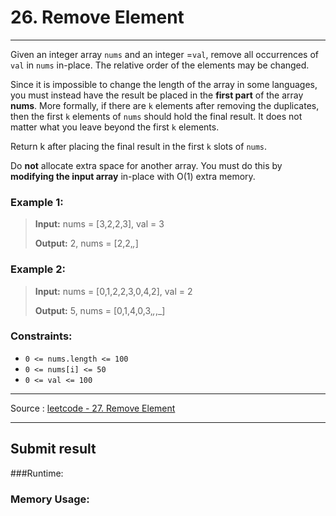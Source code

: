 # 26. Remove Element

-- --

Given an integer array ```nums``` and an integer =```val```, remove all occurrences of ```val``` in ```nums``` in-place. The relative order of the elements may be changed.

Since it is impossible to change the length of the array in some languages, you must instead have the result be placed in the **first part** of the array **nums**. More formally, if there are ```k``` elements after removing the duplicates, then the first ```k``` elements of ```nums``` should hold the final result. It does not matter what you leave beyond the first ```k``` elements.

Return k after placing the final result in the first ```k``` slots of ```nums```.

Do **not** allocate extra space for another array. You must do this by **modifying the input array** in-place with O(1) extra memory.

### Example 1:
> **Input:** nums = [3,2,2,3], val = 3
> 
> **Output:** 2, nums = [2,2,_,_]

### Example 2:

> **Input:** nums = [0,1,2,2,3,0,4,2], val = 2
> 
> **Output:** 5, nums = [0,1,4,0,3,_,_,_]

### Constraints:

* ```0 <= nums.length <= 100```
* ```0 <= nums[i] <= 50```
* ```0 <= val <= 100```

-- -- 
Source : [leetcode - 27. Remove Element](https://leetcode.com/problems/remove-element/)

-- --
## Submit result

###Runtime:

### Memory Usage:
